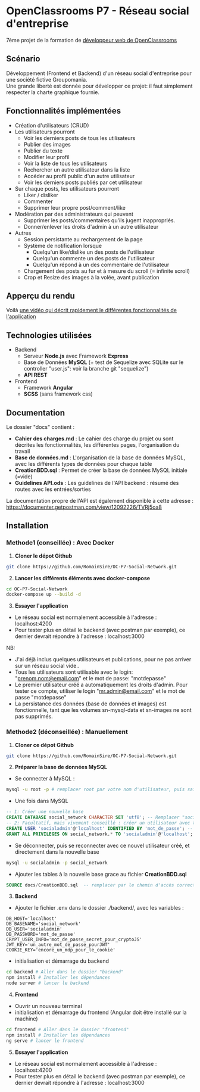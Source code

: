 # OpenClassrooms P7 - Réseau social d'entreprise
7ème projet de la formation de [développeur web de OpenClassrooms](https://openclassrooms.com/fr/paths/185-developpeur-web)

## Scénario
Développement (Frontend et Backend) d'un réseau social d'entreprise pour une société fictive Groupomania.  
Une grande liberté est donnée pour développer ce projet: il faut simplement respecter la charte graphique fournie.

## Fonctionnalités implémentées
- Création d'utilisateurs (CRUD)
- Les utilisateurs pourront
  - Voir les derniers posts de tous les utilisateurs
  - Publier des images
  - Publier du texte
  - Modifier leur profil
  - Voir la liste de tous les utilisateurs
  - Rechercher un autre utilisateur dans la liste
  - Accéder au profil public d'un autre utilisateur
  - Voir les derniers posts publiés par cet utilisateur
- Sur chaque posts, les utilisateurs pourront
  - Liker / disliker
  - Commenter
  - Supprimer leur propre post/comment/like
- Modération par des administrateurs qui peuvent
  - Supprimer les posts/commentaires qu'ils jugent inappropriés.
  - Donner/enlever les droits d'admin à un autre utilisateur
- Autres
  - Session persistante au rechargement de la page
  - Système de notification lorsque
    - Quelqu'un like/dislike un des posts de l'utilisateur
    - Quelqu'un commente un des posts de l'utilisateur
    - Quelqu'un répond à un des commentaire de l'utilisateur
  - Chargement des posts au fur et à mesure du scroll (= infinite scroll)
  - Crop et Resize des images à la volée, avant publication

## Apperçu du rendu
Voilà [une vidéo qui décrit rapidement le différentes fonctionnalités de l'application](https://youtu.be/WLgvV_l-GcI)

## Technologies utilisées
- Backend
  - Serveur **Node.js** avec Framework **Express**
  - Base de Données **MySQL** (+ test de Sequelize avec SQLite sur le controller "user.js": voir la branche git "sequelize")
  - **API REST**
- Frontend
  - Framework **Angular**
  - **SCSS** (sans framework css)

## Documentation
Le dossier "docs" contient :
- **Cahier des charges.md** : Le cahier des charge du projet ou sont décrites les fonctionnalités, les différentes pages, l'organisation du travail
- **Base de données.md** : L'organisation de la base de données MySQL, avec les différents types de données pour chaque table
- **CreationBDD.sql** : Permet de créer la base de données MySQL initiale (=vide)
- **Guidelines API.ods** : Les guidelines de l'API backend : résumé des routes avec les entrées/sorties

La documentation propre de l'API est également disponible à cette adresse : https://documenter.getpostman.com/view/12092226/TVRj5oa8

## Installation
### Methode1 (conseillée) : Avec Docker
1. **Cloner le dépot Github**
```bash
git clone https://github.com/RomainSire/OC-P7-Social-Network.git
```
2. **Lancer les différents éléments avec docker-compose**
```bash
cd OC-P7-Social-Network
docker-compose up --build -d
```
3. **Essayer l'application**
- Le réseau social est normalement accessible à l'adresse : localhost:4200
- Pour tester plus en détail le backend (avec postman par exemple), ce dernier devrait répondre à l'adresse : localhost:3000

NB:
- J'ai déjà inclus quelques utilisateurs et publications, pour ne pas arriver sur un réseau social vide..
- Tous les utilisateurs sont utilisable avec le login: "prenom.nom@email.com" et le mot de passe: "motdepasse"
- Le premier utilisateur créé a automatiquement les droits d'admin. Pour tester ce compte, utiliser le login "mr.admin@email.com" et le mot de passe "motdepasse"
- La persistance des données (base de données et images) est fonctionnelle, tant que les volumes sn-mysql-data et sn-images ne sont pas supprimés.

### Methode2 (déconseillée) : Manuellement
1. **Cloner ce dépot Github**
```bash
git clone https://github.com/RomainSire/OC-P7-Social-Network.git
```
2. **Préparer la base de données MySQL**
- Se connecter à MySQL :
```bash
mysql -u root -p # remplacer root par votre nom d'utilisateur, puis saisir le mot de passe
```
- Une fois dans MySQL
```sql
-- 1: Créer une nouvelle base
CREATE DATABASE social_network CHARACTER SET 'utf8'; -- Remplacer "social_network" par le nom souhaité
-- 2: Facultatif, mais vivement conseillé : créer un utilisateur avec tous les droits, mais seulement sur cette nouvelle base
CREATE USER 'socialadmin'@'localhost' IDENTIFIED BY 'mot_de_passe'; -- remplacer "socialadmin" et "mot_de_passe" par le login/mdp souhaité
GRANT ALL PRIVILEGES ON social_network.* TO 'socialadmin'@'localhost';
```
- Se déconnecter, puis se reconnecter avec ce nouvel utilisateur créé, et directement dans la nouvelle base
```bash
mysql -u socialadmin -p social_network
```
- Ajouter les tables à la nouvelle base grace au fichier **CreationBDD.sql**
```sql
SOURCE docs/CreationBDD.sql  -- remplacer par le chemin d'accès correct vers le fichier
```
3. **Backend**
- Ajouter le fichier .env dans le dossier ./backend/, avec les variables :
```
DB_HOST='localhost'
DB_BASENAME='social_network'
DB_USER='socialadmin'
DB_PASSWORD='mot_de_passe'
CRYPT_USER_INFO='mot_de_passe_secret_pour_cryptoJS'
JWT_KEY='un_autre_mot_de_passe_pourJWT'
COOKIE_KEY='encore_un_mdp_pour_le_cookie'
```
- initialisation et démarrage du backend
```bash
cd backend # Aller dans le dossier "backend"
npm install # Installer les dépendances
node server # lancer le backend
```
4. **Frontend**
- Ouvrir un nouveau terminal
- initialisation et démarrage du frontend (Angular doit être installé sur la machine)
```bash
cd frontend # Aller dans le dossier "frontend"
npm install # Installer les dépendances
ng serve # lancer le frontend
```
5. **Essayer l'application**
- Le réseau social est normalement accessible à l'adresse : localhost:4200
- Pour tester plus en détail le backend (avec postman par exemple), ce dernier devrait répondre à l'adresse : localhost:3000
